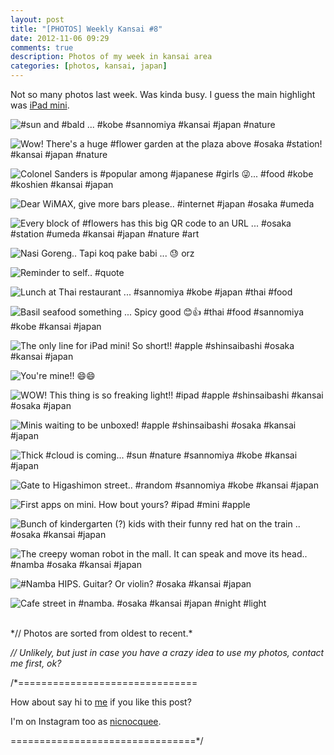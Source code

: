 ```yaml
---
layout: post
title: "[PHOTOS] Weekly Kansai #8"
date: 2012-11-06 09:29
comments: true
description: Photos of my week in kansai area
categories: [photos, kansai, japan]
---
```


Not so many photos last week. Was kinda busy. I guess the main highlight was [iPad mini](http://nicnocquee.com/blog/2012/11/02/thoughts-ipad-mini-first-impression/).
 
 
![#sun and #bald ... #kobe #sannomiya #kansai #japan #nature](http://distilleryimage11.s3.amazonaws.com/6878a822226711e294471231381b5c9e_7.jpg) 
 
 <!-- more -->
 
![Wow! There's a huge #flower garden at the plaza above #osaka #station! #kansai #japan #nature](http://distilleryimage1.s3.amazonaws.com/a29a7ab2226711e2bb6a12313804d574_7.jpg) 
 
 
![Colonel Sanders is #popular among #japanese #girls 😜... #food #kobe #koshien #kansai #japan](http://distilleryimage2.s3.amazonaws.com/a076de8c226811e2974222000a1fbdac_7.jpg) 
 
 
![Dear WiMAX, give more bars please.. #internet #japan #osaka #umeda](http://distilleryimage1.s3.amazonaws.com/b24d6620226911e2aaec22000a1faf7c_7.jpg) 
 
 
![Every block of #flowers has this big QR code to an URL ... #osaka #station #umeda #kansai #japan #nature #art](http://distilleryimage9.s3.amazonaws.com/dae76aac227f11e2984f22000a1fb895_7.jpg) 
 
 
![Nasi Goreng.. Tapi koq pake babi ... 😓 orz](http://distilleryimage10.s3.amazonaws.com/f604d2e0228711e2840e1231381410d6_7.jpg) 
 
 
![Reminder to self.. #quote](http://distilleryimage1.s3.amazonaws.com/ac261bf2231311e2ac9b22000a1fb864_7.jpg) 
 
 
![Lunch at Thai restaurant ... #sannomiya #kobe #japan #thai #food](http://distilleryimage10.s3.amazonaws.com/fb262c4423de11e2ae9122000a1f9aa7_7.jpg) 
 
 
![Basil seafood something ... Spicy good 😊👍 #thai #food #sannomiya #kobe #kansai #japan](http://distilleryimage1.s3.amazonaws.com/6fb15bd223e511e2896922000a1fbe1a_7.jpg) 
 
 
![The only line for iPad mini! So short!! #apple #shinsaibashi #osaka #kansai #japan](http://distilleryimage10.s3.amazonaws.com/02741656248d11e2a33422000a1ea02a_7.jpg) 
 
 
![You're mine!! 😄😄](http://distilleryimage8.s3.amazonaws.com/2e6a3ef2248d11e2b95b22000a1fab39_7.jpg) 
 
 
![WOW! This thing is so freaking light!! #ipad #apple #shinsaibashi #kansai #osaka #japan](http://distilleryimage4.s3.amazonaws.com/5c1d9718248d11e282e022000a1fbc68_7.jpg) 
 
 
![Minis waiting to be unboxed!  #apple #shinsaibashi #osaka #kansai #japan](http://distilleryimage6.s3.amazonaws.com/78b8727e249411e2b82c22000a1fbca3_7.jpg) 
 
 
![Thick #cloud is coming... #sun #nature #sannomiya #kobe #kansai #japan](http://distilleryimage1.s3.amazonaws.com/a87066dc24a511e29b9b22000a1f96c5_7.jpg) 
 
 
![Gate to Higashimon street.. #random #sannomiya #kobe #kansai #japan](http://distilleryimage7.s3.amazonaws.com/3781389224a611e2b3f322000a1f96e5_7.jpg) 
 
 
![First apps on mini. How bout yours? #ipad #mini #apple](http://distilleryimage5.s3.amazonaws.com/23cee5ee24b311e28ad722000a9f1498_7.jpg) 
 
 
![Bunch of kindergarten (?) kids with their funny red hat on the train .. #osaka #kansai #japan](http://distilleryimage1.s3.amazonaws.com/b164cb4224dd11e280cd22000a9f18de_7.jpg) 
 
 
![The creepy woman robot in the mall. It can speak and move its head.. #namba #osaka #kansai #japan](http://distilleryimage7.s3.amazonaws.com/891829fc259811e289bf22000a1fa4a9_7.jpg) 
 
 
![#Namba HIPS. Guitar? Or violin? #osaka #kansai #japan](http://distilleryimage0.s3.amazonaws.com/fc8aea5e259911e2b1d222000a1fb859_7.jpg) 
 
 
![Cafe street in #namba. #osaka #kansai #japan #night #light](http://distilleryimage0.s3.amazonaws.com/9865cff025bf11e2bf341231381f7502_7.jpg)



<br/>
*// Photos are sorted from oldest to recent.*

*// Unlikely, but just in case you have a crazy idea to use my photos, contact me first, ok?*

/*===============================

How about say hi to [me](http://twitter.com/nicnocquee) if you like this post?

I'm on Instagram too as [nicnocquee](instagram://user?username=nicnocquee).

================================*/